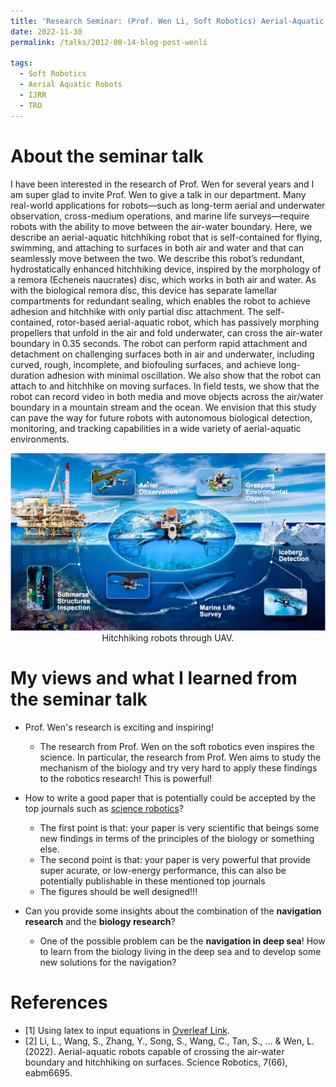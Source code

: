 ```yaml
---
title: 'Research Seminar: (Prof. Wen Li, Soft Robotics) Aerial-Aquatic Robots Capable of Crossing the Air-Water Boundary and Hitchhiking on Surfaces'
date: 2022-11-30
permalink: /talks/2012-08-14-blog-post-wenli

tags:
  - Soft Robotics
  - Aerial Aquatic Robots
  - IJRR
  - TRO
---
```


<!-- This blog delivers my views of the navigation for robotic systems in urban canyons.  -->

About the seminar talk 
======
I have been interested in the research of Prof. Wen for several years and I am super glad to invite Prof. Wen to give a talk in our department. Many real-world applications for robots—such as long-term aerial and underwater observation, cross-medium operations, and marine life surveys—require robots with the ability to move between the air-water boundary. Here, we describe an aerial-aquatic hitchhiking robot that is self-contained for flying, swimming, and attaching to surfaces in both air and water and that can seamlessly move between the two. We describe this robot’s redundant, hydrostatically enhanced hitchhiking device, inspired by the morphology of a remora (Echeneis naucrates) disc, which works in both air and water. As with the biological remora disc, this device has separate lamellar compartments for redundant sealing, which enables the robot to achieve adhesion and hitchhike with only partial disc attachment. The self-contained, rotor-based aerial-aquatic robot, which has passively morphing propellers that unfold in the air and fold underwater, can cross the air-water boundary in 0.35 seconds. The robot can perform rapid attachment and detachment on challenging surfaces both in air and underwater, including curved, rough, incomplete, and biofouling surfaces, and achieve long-duration adhesion with minimal oscillation. We also show that the robot can attach to and hitchhike on moving surfaces. In field tests, we show that the robot can record video in both media and move objects across the air/water boundary in a mountain stream and the ocean. We envision that this study can pave the way for future robots with autonomous biological detection, monitoring, and tracking capabilities in a wide variety of aerial-aquatic environments.

<img src='/images/talks/wenli.png' width="800">
<center> Hitchhiking robots through UAV. </center>

My views and what I learned from the seminar talk 
======

- Prof. Wen's research is exciting and inspiring!
  - The research from Prof. Wen on the soft robotics even inspires the science. In particular, the research from Prof. Wen aims to study the mechanism of the biology and try very hard to apply these findings to the robotics research! This is powerful!
- How to write a good paper that is potentially could be accepted by the top journals such as [science robotics](https://www.science.org/journal/scirobotics)?
  - The first point is that: your paper is very scientific that beings some new findings in terms of the principles of the biology or something else. 
  - The second point is that: your paper is very powerful that provide super acurate, or low-energy performance, this can also be potentially publishable in these mentioned top journals
  - The figures should be well designed!!!

- Can you provide some insights about the combination of the **navigation research** and the **biology research**?
  - One of the possible problem can be the **navigation in deep sea**! How to learn from the biology living in the deep sea and to develop some new solutions for the navigation?


<!-- You can have many headings
======

Aren't headings cool?
------ -->

References
======
- [1] Using latex to input equations in [Overleaf Link](https://www.overleaf.com/learn/latex/List_of_Greek_letters_and_math_symbols). 
- [2] Li, L., Wang, S., Zhang, Y., Song, S., Wang, C., Tan, S., ... & Wen, L. (2022). Aerial-aquatic robots capable of crossing the air-water boundary and hitchhiking on surfaces. Science Robotics, 7(66), eabm6695.